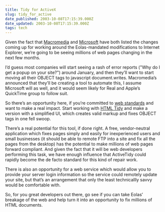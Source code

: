 ```yaml
---
title: Tidy for ActiveX
slug: tidy_for_active
date_published: 2003-10-08T17:15:39.000Z
date_updated: 2003-10-08T17:15:39.000Z
tags: tech
---
```


Given the fact that [Macromedia](http://www.macromedia.com/devnet/activecontent/articles/devletter.html) and [Microsoft](http://msdn.microsoft.com/ieupdate/) have both listed the changes coming up for working around the Eolas-mandated modifications to Internet Explorer, we’re going to be seeing millions of web pages changing in the next few months.

I’d guess most companies will start seeing a rash of error reports ("Why do I get a popup on your site?") around January, and then they’ll want to start moving all their OBJECT tags to javascript document.writes. Macromedia’s announced that they’ll be creating a tool to automate this, I assume Microsoft will as well, and it would seem likely for Real and Apple’s QuickTime group to follow suit.

So there’s an opportunity here, if you’re committed to [web standards](http://www.webstandards.org) and want to make a real impact. Start working with [HTML Tidy](http://tidy.sourceforge.net/) and make a version with a simplified UI, which creates valid markup and fixes OBJECT tags in one fell swoop.

There’s a real potential for this tool, if done right. A free, vendor-neutral application which fixes pages simply and easily for inexperienced users and small businesses (it should be able to remote FTP into a site and fix all the pages from the desktop) has the potential to make millions of web pages forward compliant. And given the fact that it will be web developers performing this task, we have enough influence that ActiveTidy could rapidly become the de facto standard for this kind of repair work.

There is also an opportunity for a web service which would allow you to provide your server login information so the service could remotely update your site, but that’s an arrangement that only the least technicallly savvy would be comfortable with.

So, for you great developers out there, go see if you can take Eolas’ breakage of the web and help turn it into an opportunity to fix millions of HTML documents.
